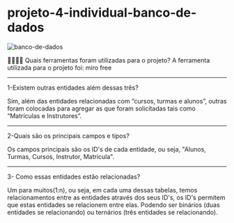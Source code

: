 # projeto-4-individual-banco-de-dados

![banco-de-dados](https://user-images.githubusercontent.com/113535208/216606351-e2d72ae5-aafd-4ffe-854f-cc8416e748d0.jpg)


✍🏻✍🏻 Quais ferramentas foram utilizadas para o projeto?
A ferramenta utilizada para o projeto foi: miro free


------------------------------------------------------------------------------------------

1-Existem outras entidades além dessas três? 

Sim, além das entidades relacionadas com “cursos, turmas e alunos”, outras foram colocadas para agregar as que foram solicitadas tais como “Matrículas e Instrutores”.

------------------------------------------------------------------------------------------

2-Quais são os principais campos e tipos? 

Os campos principais são os ID's de cada entidade, ou seja, "Alunos, Turmas, Cursos, Instrutor, Matricula".

------------------------------------------------------------------------------------------

3- Como essas entidades estão relacionadas? 

Um para muitos(1:n), ou seja,  em cada uma dessas tabelas, temos relacionamentos entre as entidades através dos seus ID's, os ID's permitem que estas entidades se relacionem entre elas. Podendo ser binários (duas entidades se relacionando) ou ternários (três entidades se relacionando). 
